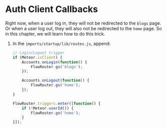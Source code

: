 # Auth Client Callbacks

Right now, when a user log in, they will not be redirected to the `blogs` page. Or when a user log out, they will also not be redirected to the `home` page. So in this chapter, we will learn how to do this trick.

1. In the `imports/startup/lib/routes.js`, append:

	```javascript
	// Login/Logout trigger
	if (Meteor.isClient) {
	    Accounts.onLogin(function() {
	        FlowRouter.go('blogs');
	    });
	
	    Accounts.onLogout(function() {
	        FlowRouter.go('home');
	    });
	}
	
	FlowRouter.triggers.enter([function() {
	    if (!Meteor.userId()) {
	        FlowRouter.go('home');
	    }
	}]);
	```